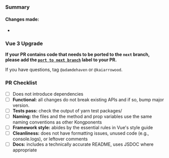 ### Summary


#### Changes made:
*

### Vue 3 Upgrade

**If your PR contains code that needs to be ported to the `next` branch, please add the [`port to next branch`](https://github.com/Kong/kongponents/labels/port%20to%20next%20branch) label to your PR.**

<!--
We are currently in the process of upgrading Kongponents to Vue 3. If changes are made to a component or doc file on the `main` branch, a corresponding PR needs to be made into the `next` branch that includes:

- The component feature/fix, updated for Vue 3 and the Composition API.
- Documentation updates for the component changes, as well as updating examples and usage to Vue 3 and the Composition API.
- Updates to the corresponding `.spec.ts` test file(s) to utilize [Cypress Component Testing](https://docs.cypress.io/guides/component-testing/introduction).

-->

If you have questions, tag `@adamdehaven` or `@kaiarrowood`.

<!--

**Does your PR modify a component [that already exists on the `next` branch](https://github.com/Kong/kongponents/tree/next/src/components)?**

  - [ ] **Yes**, and there is a corresponding PR to update the component on the `next` branch
    - `LINK_TO_PR_ON_NEXT_BRANCH` (**required**)
  - [ ] **No**, the component does not yet exist on `next` branch.

-->

### PR Checklist
- [ ] Does not introduce dependencies
- [ ] **Functional:** all changes do not break existing APIs and if so, bump major version.
- [ ] **Tests pass:** check the output of yarn test packages/<Kongponent>
- [ ] **Naming:** the files and the method and prop variables use the same naming conventions as other Kongponents
- [ ] **Framework style:** abides by the essential rules in Vue's style guide
- [ ] **Cleanliness:** does not have formatting issues, unused code (e.g., console.logs), or leftover comments
- [ ] **Docs:** includes a technically accurate README, uses JSDOC where appropriate

